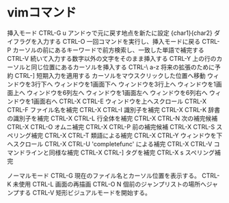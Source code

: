 vimコマンド
=======
挿入モード
CTRL-G u アンドゥで元に戻す地点を新たに設定
{char1}<BS>{char2} ダイフラグを入力する
CTRL-O 一回コマンドを実行し、挿入モードに戻る
CTRL-P カーソルの前にあるキーワードで前方検索し、一致した単語で補完する
CTRL-V  続いて入力する数字以外の文字をそのまま挿入する
CTRL-Y 上の行のカーソルと同じ位置にあるカーソルを挿入する
CTRL-\ a-z 将来の拡張のために予約
CTRL-] 短期入力を適用する
<LeftMouse> カーソルをマウスクリックした位置へ移動
<ScrollWheelDown> ウィンドウを3行下へ
<S-ScrollWheelDown> ウィンドウを1画面下ヘ
<ScrollWheelUp> ウィンドウを3行上へ
<S-ScrollWheelUp> ウィンドウを1画面上へ
<ScrollWheelLeft> ウィンドウを6列左へ
<S-ScrollWheelLeft> ウィンドウを1画面左へ
<ScrollWheelRight> ウィンドウを6列右へ
<S-ScrollWheelRight> ウィンドウを1画面右へ
CTRL-X CTRL-E ウィンドウを上へスクロール
CTRL-X CTRL-F ファイル名を補完
CTRL-X CTRL-I 識別子を補完
CTRL-X CTRL-K 辞書の識別子を補完
CTRL-X CTRL-L 行全体を補完
 CTRL-X CTRL-N  次の補完候補
 CTRL-X CTRL-O オムニ補完
CTRL-X CTRL-P 前の補完候補
CTRL-X CTRL-S スペリング補完
CTRL-X CTRL-T 類語による補完
CTRL-X CTRL-Y ウィンドウを下へスクロール
CTRL-X CTRL-U 'completefunc' による補完
CTRL-X CTRL-V コマンドラインと同様な補完
CTRL-X CTRL-] タグを補完
CTRL-X s スペリング補完

ノーマルモード
CTRL-G 現在のファイル名とカーソル位置を表示する。
CTRL-K 未使用
CTRL-L 画面の再描画
CTRL-O N 個前のジャンプリストの場所へジャンプする
CTRL-V             矩形ビジュアルモードを開始する。

